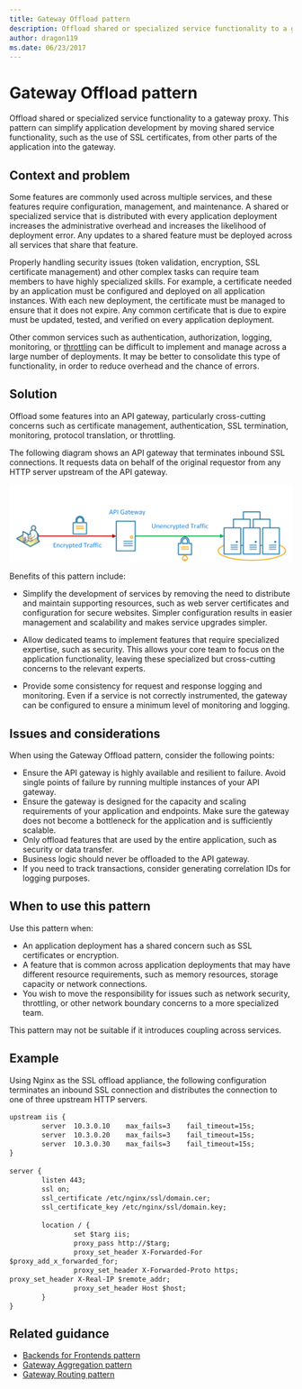 ```yaml
---
title: Gateway Offload pattern
description: Offload shared or specialized service functionality to a gateway proxy.
author: dragon119
ms.date: 06/23/2017
---
```


# Gateway Offload pattern

Offload shared or specialized service functionality to a gateway proxy. This pattern can simplify application development by moving shared service functionality, such as the use of SSL certificates, from other parts of the application into the gateway.

## Context and problem

Some features are commonly used across multiple services, and these features require configuration, management, and maintenance. A shared or specialized service that is distributed with every application deployment increases the administrative overhead and increases the likelihood of deployment error. Any updates to a shared feature must be deployed across all services that share that feature.

Properly handling security issues (token validation, encryption, SSL certificate management) and other complex tasks can require team members to have highly specialized skills. For example, a certificate needed by an application must be configured and deployed on all application instances. With each new deployment, the certificate must be managed to ensure that it does not expire. Any common certificate that is due to expire must be updated, tested, and verified on every application deployment.

Other common services such as authentication, authorization, logging, monitoring, or [throttling](./throttling.md) can be difficult to implement and manage across a large number of deployments. It may be better to consolidate this type of functionality, in order to reduce overhead and the chance of errors.

## Solution

Offload some features into an API gateway, particularly cross-cutting concerns such as certificate management, authentication, SSL termination, monitoring, protocol translation, or throttling. 

The following diagram shows an API gateway that terminates inbound SSL connections. It requests data on behalf of the original requestor from any HTTP server upstream of the API gateway.

 ![](./_images/gateway-offload.png)
 
Benefits of this pattern include:

- Simplify the development of services by removing the need to distribute and maintain supporting resources, such as web server certificates and configuration for secure websites. Simpler configuration results in easier management and scalability and makes service upgrades simpler.

- Allow dedicated teams to implement features that require specialized expertise, such as security. This allows your core team to focus on the application functionality, leaving these specialized but cross-cutting concerns to the relevant experts.

- Provide some consistency for request and response logging and monitoring. Even if a service is not correctly instrumented, the gateway can be configured to ensure a minimum level of monitoring and logging.

## Issues and considerations

When using the Gateway Offload pattern, consider the following points:

- Ensure the API gateway is highly available and resilient to failure. Avoid single points of failure by running multiple instances of your API gateway. 
- Ensure the gateway is designed for the capacity and scaling requirements of your application and endpoints. Make sure the gateway does not become a bottleneck for the application and is sufficiently scalable.
- Only offload features that are used by the entire application, such as security or data transfer.
- Business logic should never be offloaded to the API gateway. 
- If you need to track transactions, consider generating correlation IDs for logging purposes.

## When to use this pattern

Use this pattern when:

- An application deployment has a shared concern such as SSL certificates or encryption.
- A feature that is common across application deployments that may have different resource requirements, such as memory resources, storage capacity or network connections.
- You wish to move the responsibility for issues such as network security, throttling, or other network boundary concerns to a more specialized team.

This pattern may not be suitable if it introduces coupling across services.

## Example

Using Nginx as the SSL offload appliance, the following configuration terminates an inbound SSL connection and distributes the connection to one of three upstream HTTP servers.

```
upstream iis {
    	server  10.3.0.10    max_fails=3 	fail_timeout=15s;
    	server  10.3.0.20    max_fails=3 	fail_timeout=15s;
    	server  10.3.0.30    max_fails=3 	fail_timeout=15s;
}

server {
    	listen 443;
    	ssl on;
    	ssl_certificate /etc/nginx/ssl/domain.cer;
    	ssl_certificate_key /etc/nginx/ssl/domain.key;

    	location / {
            	set $targ iis;
            	proxy_pass http://$targ;
            	proxy_set_header X-Forwarded-For $proxy_add_x_forwarded_for;
            	proxy_set_header X-Forwarded-Proto https;
proxy_set_header X-Real-IP $remote_addr;
            	proxy_set_header Host $host;
    	}
}
```

## Related guidance

- [Backends for Frontends pattern](./backends-for-frontends.md)
- [Gateway Aggregation pattern](./gateway-aggregation.md)
- [Gateway Routing pattern](./gateway-routing.md)


